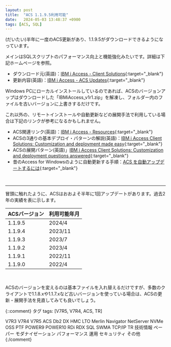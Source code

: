 ```yaml
---
layout: post
title:  "ACS 1.1.9.5利用可能"
date:   2024-05-03 13:48:37 +0900
tags: [ACS, SQL]
---
```

(だいたい)半年に一度のACS更新があり、1.1.9.5がダウンロードできるようになっています。

メインはSQLスクリプトのパフォーマンス向上と機能強化みたいです。詳細は下記ホームページを参照。

- ダウンロード元(英語)：[IBM i Access - Client Solutions](https://www.ibm.com/support/pages/ibm-i-access-client-solutions){:target="_blank"}
- 更新内容(英語)：[IBM i Access - ACS Updates](https://www.ibm.com/support/pages/ibm-i-access-acs-updates){:target="_blank"}

Windows PCにローカルインストールしているのであれば、ACSのバージョンアップはダウンロードした「IBMiAccess_v1r1.zip」を解凍し、フォルダー内のファイルを古いバージョンに上書きするだけです。

これ以外の、リモートインストールや自動更新などの展開手法で利用している場合は下記のリンクが参考になるかもしれません。

- ACS関連リンク(英語)：[IBM i Access - Resources](https://www.ibm.com/support/pages/ibm-i-access-resources){:target="_blank"}
- ACSの3通りの基本デプロイ・パターンの解説(英語)：[IBM i Access Client Solutions: Customization and deployment made easy](https://developer.ibm.com/articles/i-ibmi-access-client-solutions-customization-trs/){:target="_blank"}
- ACSの展開パターン(英語)」[IBM i Access Client Solutions: Customization and deployment questions answered](https://developer.ibm.com/articles/i-ibmi-access-client-solutions-2/){:target="_blank"}
- 昔のAccess for Windowsのように自動更新する手順：[ACS を自動アップデートするには](https://www.e-bellnet.com/category/technology/2102/2102-03.html){:target="_blank"}

<br>
<hr>

冒頭に触れたように、ACSはおおよそ半年に1回アップデートがあります。過去2年の実績を表に示します。

|ACSバージョン|利用可能年月|
|------------|-----------|
|1.1.9.5|2024/4|
|1.1.9.4|2023/11|
|1.1.9.3|2023/7|
|1.1.9.2|2023/4|
|1.1.9.1|2022/11|
|1.1.9.0|2022/4|

<br>

ACSのバージョンを変えるのは基本ファイルを入れ替えるだけですが、多数のクライアントで1.1.8.xや1.1.7.xなど古いバージョンを使っている場合は、ACSの更新・展開手法を見直してみても良いでしょう。


{::comment}
タグ
tags: [V7R5, V7R4, ACS, TR]

V7R3
V7R4
V7R5
ACS
Db2
DX
HMC
LTO
Merlin
Navigator
NetServer
NVMe
OSS
PTF
POWER9
POWER10
RDi
RDX
SQL
SWMA
TCP/IP
TR
技術情報
ペーパー
モダナイゼーション
パフォーマンス
運用
セキュリティ
その他
{:/comment}
